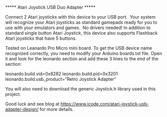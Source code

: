 ***** Atari Joystick USB Duo Adapter *****

Connect 2 Atari joysticks with this device to your USB port.  Your system will recognize your Atari joysticks as standard gamepads ready for you to use with your emulators and games.  No drivers needed! In addition to standard single button Atari Joystick, this device also supports Flashback Atari joysticks that have 5 buttons.

Tested on Leanardo Pro Micro mini board. To get the USB device name recognized correctly, you need to modify your Arduino boards.txt file.  Open it and look for the leonardo section and add these 3 lines to the end of the section:  

leonardo.build.vid=0x8282
leonardo.build.pid=0x3201
leonardo.build.usb_product="Retro Joystick Adapter"

You will also need to download the generic Joystick.h library used in this project.

Good luck and see blog at https://www.icode.com/atari-joystick-usb-adapter-design/ for more details.



